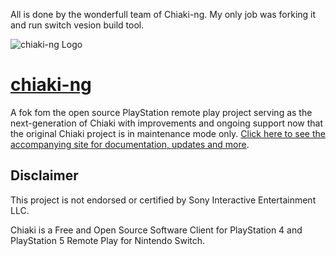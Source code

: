 
All is done by the wonderfull team of Chiaki-ng.
My only job was forking it and run switch vesion build tool.

![chiaki-ng Logo](gui/res/chiaking-logo.svg)

# [chiaki-ng](https://streetpea.github.io/chiaki-ng/)

A fok fom the open source PlayStation remote play project serving as the next-generation of Chiaki with improvements and ongoing support now that the original Chiaki project is in maintenance mode only. [Click here to see the accompanying site for documentation, updates and more](https://streetpea.github.io/chiaki-ng/).

## Disclaimer
This project is not endorsed or certified by Sony Interactive Entertainment LLC.

Chiaki is a Free and Open Source Software Client for PlayStation 4 and PlayStation 5 Remote Play
for Nintendo Switch.
